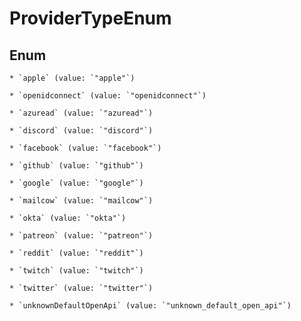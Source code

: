 
# ProviderTypeEnum

## Enum


    * `apple` (value: `"apple"`)

    * `openidconnect` (value: `"openidconnect"`)

    * `azuread` (value: `"azuread"`)

    * `discord` (value: `"discord"`)

    * `facebook` (value: `"facebook"`)

    * `github` (value: `"github"`)

    * `google` (value: `"google"`)

    * `mailcow` (value: `"mailcow"`)

    * `okta` (value: `"okta"`)

    * `patreon` (value: `"patreon"`)

    * `reddit` (value: `"reddit"`)

    * `twitch` (value: `"twitch"`)

    * `twitter` (value: `"twitter"`)

    * `unknownDefaultOpenApi` (value: `"unknown_default_open_api"`)



